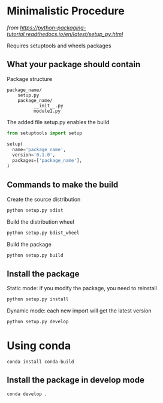 # Minimalistic Procedure
_from https://python-packaging-tutorial.readthedocs.io/en/latest/setup_py.html_

Requires setuptools and wheels packages

## What your package should contain

Package structure
```
package_name/
    setup.py
    package_name/
          __init__.py
          module1.py
```

The added file setup.py enables the build
``` python
from setuptools import setup

setup(
  name='package_name',
  version='0.1.0',
  packages=['package_name'],
)
```

## Commands to make the build

Create the source distribution
``` python
python setup.py sdist
```
Build the distribution wheel
``` python
python setup.py bdist_wheel
```
Build the package
``` python
python setup.py build
```

## Install the package

Static mode: if you modify the package, you need to reinstall
``` python
python setup.py install
```

Dynamic mode: each new import will get the latest version
``` python
python setup.py develop
```



# Using conda
```
conda install conda-build
```
## Install the package in develop mode
```
conda develop .
```
